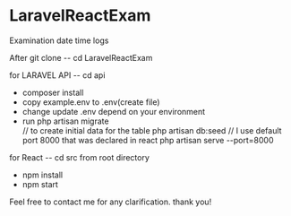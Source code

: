 # LaravelReactExam
Examination date time logs


After git clone
-- cd LaravelReactExam

for LARAVEL API
-- cd api
  - composer install
  - copy example.env  to .env(create file)
  - change update .env depend on your environment
  - run 
      php artisan migrate  
      // to create initial data for the table
      php artisan db:seed
      // I use default port 8000 that was declared in react
      php artisan serve --port=8000
  
 for React
 -- cd src from root directory
   -  npm install
   -  npm start
  
  
 Feel free to contact me for any clarification. thank you!
